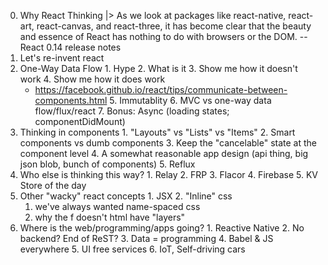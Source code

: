   0. Why React Thinking
    |> As we look at packages like react-native, react-art, react-canvas, and react-three, it has become clear that the beauty and essence of React has nothing to do with browsers or the DOM. -- React 0.14 release notes
  1. Let's re-invent react
  2. One-Way Data Flow
    1. Hype
    2. What is it
    3. Show me how it doesn't work
    4. Show me how it does work
       - https://facebook.github.io/react/tips/communicate-between-components.html
    5. Immutablity
    6. MVC vs one-way data flow/flux/react
    7. Bonus: Async (loading states; componentDidMount)
  3. Thinking in components
    1. "Layouts" vs "Lists" vs "Items"
    2. Smart components vs dumb components
    3. Keep the "cancelable" state at the component level
    4. A somewhat reasonable app design (api thing, big json blob, bunch of components)
    5. Reflux
  4. Who else is thinking this way?
    1. Relay
    2. FRP
    3. Flacor
    4. Firebase
    5. KV Store of the day
  5. Other "wacky" react concepts
    1. JSX
    2. "Inline" css
      1. we've always wanted name-spaced css
      2. why the f doesn't html have "layers"
  6. Where is the web/programming/apps going?
    1. Reactive Native
    2. No backend? End of ReST?
    3. Data = programming
    4. Babel & JS everywhere
    5. UI free services
    6. IoT, Self-driving cars
